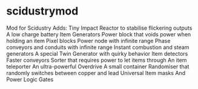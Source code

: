 # scidustrymod
Mod for Scidustry
Adds:
    Tiny Impact Reactor to stabilise flickering outputs
    A low charge battery
    Item Generators
    Power block that voids power when holding an item
    Pixel blocks
    Power node with infinite range
    Phase conveyors and conduits with infinite range
    Instant combustion and steam generators
    A special Twin Generator with quirky behavior
    Item detectors
    Faster conveyors
    Sorter that requires power to let items through
    An item teleporter
    An ultra-powerful Overdrive
    A small container
    Randomiser that randomly switches between copper and lead
    Universal Item masks
    And Power Logic Gates